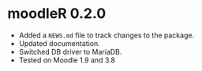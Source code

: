 # moodleR 0.2.0

* Added a `NEWS.md` file to track changes to the package.
* Updated documentation.
* Switched DB driver to MariaDB.
* Tested on Moodle 1.9 and 3.8
